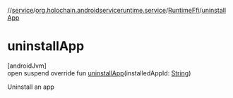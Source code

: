 //[service](../../../index.md)/[org.holochain.androidserviceruntime.service](../index.md)/[RuntimeFfi](index.md)/[uninstallApp](uninstall-app.md)

# uninstallApp

[androidJvm]\
open suspend override fun [uninstallApp](uninstall-app.md)(installedAppId: [String](https://kotlinlang.org/api/core/kotlin-stdlib/kotlin/-string/index.html))

Uninstall an app